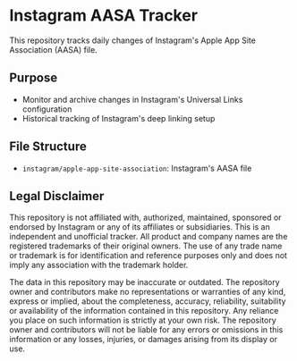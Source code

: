 # Instagram AASA Tracker

This repository tracks daily changes of Instagram's Apple App Site Association (AASA) file.

## Purpose
- Monitor and archive changes in Instagram's Universal Links configuration
- Historical tracking of Instagram's deep linking setup

## File Structure
- `instagram/apple-app-site-association`: Instagram's AASA file 

## Legal Disclaimer
This repository is not affiliated with, authorized, maintained, sponsored or endorsed by Instagram or any of its affiliates or subsidiaries. This is an independent and unofficial tracker. All product and company names are the registered trademarks of their original owners. The use of any trade name or trademark is for identification and reference purposes only and does not imply any association with the trademark holder. 

The data in this repository may be inaccurate or outdated. The repository owner and contributors make no representations or warranties of any kind, express or implied, about the completeness, accuracy, reliability, suitability or availability of the information contained in this repository. Any reliance you place on such information is strictly at your own risk. The repository owner and contributors will not be liable for any errors or omissions in this information or any losses, injuries, or damages arising from its display or use. 